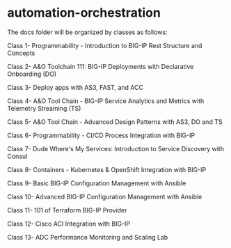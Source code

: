 # automation-orchestration

The docs folder will be organized by classes as follows:

Class 1- Programmability - Introduction to BIG-IP Rest Structure and Concepts

Class 2- A&O Toolchain 111: BIG-IP Deployments with Declarative Onboarding (DO)

Class 3- Deploy apps with AS3, FAST, and ACC

Class 4- A&O Tool Chain - BIG-IP Service Analytics and Metrics with Telemetry Streaming (TS)

Class 5- A&O Tool Chain - Advanced Design Patterns with AS3, DO and TS

Class 6- Programmability - CI/CD Process Integration with BIG-IP

Class 7- Dude Where's My Services: Introduction to Service Discovery with Consul

Class 8- Containers - Kubernetes & OpenShift Integration with BIG-IP

Class 9- Basic BIG-IP Configuration Management with Ansible

Class 10- Advanced BIG-IP Configuration Management with Ansible

Class 11- 101 of Terraform BIG-IP Provider

Class 12- Cisco ACI Integration with BIG-IP

Class 13- ADC Performance Monitoring and Scaling Lab
